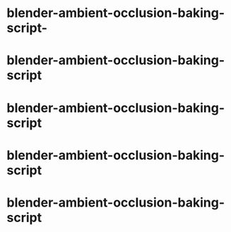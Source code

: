 # blender-ambient-occlusion-baking-script-
# blender-ambient-occlusion-baking-script
# blender-ambient-occlusion-baking-script
# blender-ambient-occlusion-baking-script
# blender-ambient-occlusion-baking-script
